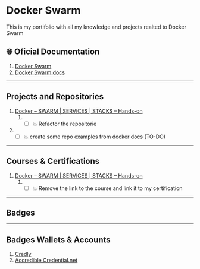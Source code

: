 # Docker Swarm #
This is my portifolio with all my knowledge and projects realted to Docker Swarm

## 🌐 Oficial Documentation ##
1. [Docker Swarm](https://docs.docker.com/engine/swarm/)
2. [Docker Swarm docs](https://docs.docker.com/engine/swarm/swarm-tutorial/)

---

## Projects and Repositories ##

1.  [Docker – SWARM | SERVICES | STACKS – Hands-on](https://kodekloud.com/courses/docker-swarm-services-stacks-hands-on/)
    1.  * [ ] 💥 Refactor the repositorie
2.  * [ ] 💥 create some repo examples from docker docs (TO-DO)

---

## Courses & Certifications ##

1. [Docker – SWARM | SERVICES | STACKS – Hands-on](https://kodekloud.com/courses/docker-swarm-services-stacks-hands-on/)
   1. * [ ] 💥 Remove the link to the course and link it to my certification

---

## Badges ##

---

## Badges Wallets & Accounts ##
1.  [Credly](https://www.credly.com/users/pedro-o-azevedo/badges)
2.  [Accredible Credential.net](https://sgq.io/nBjo4og)




